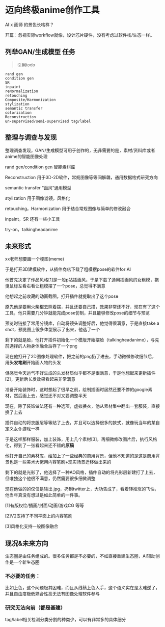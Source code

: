 # 迈向终极anime创作工具

AI x 画师 的景色长啥样？

开篇：忽视实际workflow就像，设计芯片硬件，没有考虑过软件栈/生态一样。

## 列举GAN/生成模型 任务

> 引用todo 
```
rand gen
condition gen
SR
inpaint
reNormalization
retouching
Composite/Harmonization
stylization
semantic transfer
colorization
Reconstruction
un-supervised/semi-supervised tag/label
```

## 整理与调查与发现

整理调查发现，GAN/生成模型可用于创作的，无非需要的是，素材/资料库或者anime的智能图像处理

rand gen/condition gen 智能素材库

Reconstruction 用于3D-2D软件，常规图像等等间解耦，通用数据格式研究方向

semantic transfer “画风”通用模型

stylization 用于图像滤镜，风格化

retouching，Harmonization 用于结合常规图像与简单的修改融合

inpaint，SR 还有一些小工具

try-on，talkingheadanime

## 未来形式

xx老师想要画一个梗图(meme)

于是打开3D建模软件，从插件商店下载了粗模摆pose的软件for AI

他首先决定了作品风格[1]是一般p站插画风，于是下载了通用插画风的女粗模，拖曳鼠标左看右看让粗模摆了一个pose，总觉得不满意

他想起之前收藏的动画截图，打开插件就提取出了这个pose

原先他是要用火柴棍去照着摆，并且还要自己描，效果非常还不好，现在有了这个工具，他只需要几分钟就能完成pose仿制，并且能够修改pose的细节与预览

预览时链接了常用分镜库，自动将镜头调整好后，他觉得很满意，于是直接take a shot，预览图上很多体型展示了出来，他选了一个

剩下的就是脸，他打开插件初始化一个模版开始摆脸（talkingheadanime），与先前选择的人物身体融合后存了一个png

现在他打开了2D图像处理软件，把之前的png扔了进去，手动微微修改细节后，用**头发笔刷**开始画人物的头发

但感觉今天运气不好生成的头发材质似乎都不是很满意，于是他想起来更新插件[2]，更新后长发效果看起来非常满意

准备开始装饰时，这时想起了很早之前，绘制插画时居然还要不停的google素材，然后画上去，感觉还不对又要调整半天

现在，除了装饰做法还有一种选项，虚拟换衣，他从素材集中翻出一套服装，直接换了上去

插件自动的将衣服层等等贴了上去，并且可以选择很多的款式，就像玩当年的某自定义女仆游戏一样

于是这样那样服装，加上装饰，用上几个素材[3]，再细微修改图片后，执行风格化，得到了一张看起来还不错的**原稿**

他打开自己的素材库，给加上了一些经典的商用背景，但他不知道的是这是商用背景也是一些美术大佬用内容笔刷+现实场景迁移做出来的

剩下的就是光影了，他选择了一种AO风格，插件自动的将光影层新建打了上去，但唯独这个他很不满意，仍然需要很多细微调整

现在他做的的仅仅是输出.jpg，扔到twitter上，大功告成了，看着转推涨的飞快，他当年真没有想过是如此简单的一件事。

[1]有版权绘/插画/封面/动画/游戏CG 等等

[2]V2支持了不同平面上的内容笔刷

[3]风格化支持一般图像融合


## 现况&未来方向
生态圈是由任务组成的。很多任务都是不必要的，不如直接重建生态圈，AI辅助创作是一个新生态圈

### 不必要的任务：

比如上色，这个问题极其困难，而且从线稿上色入手，这个语义实在是太难逆了，并且自由度极低耦合性高无法有图像处理软件参与

### 研究无法向前（都是基建）

tag/label相关检测分类分割的种类少，可以有非常多的具体细分


